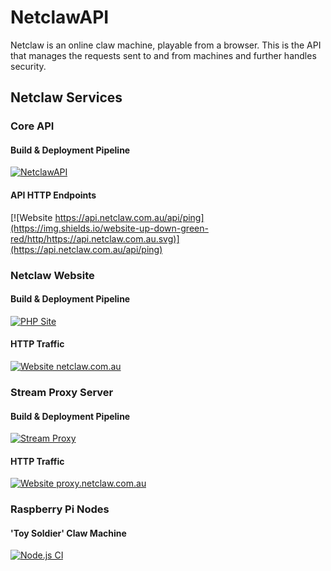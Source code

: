 # NetclawAPI
Netclaw is an online claw machine, playable from a browser. This is the API that manages the requests sent to and from machines and further handles security.

## Netclaw Services
### Core API
#### Build & Deployment Pipeline
[![NetclawAPI](https://github.com/charliekmcmahon/NetclawAPI/actions/workflows/main_netclawapi.yml/badge.svg)](https://github.com/charliekmcmahon/NetclawAPI/actions/workflows/main_netclawapi.yml)
#### API HTTP Endpoints
[![Website https://api.netclaw.com.au/api/ping](https://img.shields.io/website-up-down-green-red/http/https://api.netclaw.com.au.svg)](https://api.netclaw.com.au/api/ping)
### Netclaw Website
#### Build & Deployment Pipeline
[![PHP Site](https://github.com/charliekmcmahon/netclaw-development/actions/workflows/main_netclawproduction.yml/badge.svg)](https://github.com/charliekmcmahon/netclaw-development/actions/workflows/main_netclawproduction.yml)
#### HTTP Traffic
[![Website netclaw.com.au](https://img.shields.io/website-up-down-green-red/http/shields.io.svg)](https://netclaw.com.au/)
### Stream Proxy Server
#### Build & Deployment Pipeline
[![Stream Proxy](https://github.com/charliekmcmahon/Mjpeg-Proxy/actions/workflows/master_netclawvideoproxy.yml/badge.svg)](https://github.com/charliekmcmahon/Mjpeg-Proxy/actions/workflows/master_netclawvideoproxy.yml)
#### HTTP Traffic
[![Website proxy.netclaw.com.au](https://img.shields.io/website-up-down-green-red/http/shields.io.svg)](https://proxy.netclaw.com.au/)
### Raspberry Pi Nodes
#### 'Toy Soldier' Claw Machine
[![Node.js CI](https://github.com/charliekmcmahon/Netclaw-Pi-Server/actions/workflows/node.js.yml/badge.svg)](https://github.com/charliekmcmahon/Netclaw-Pi-Server/actions/workflows/node.js.yml)
